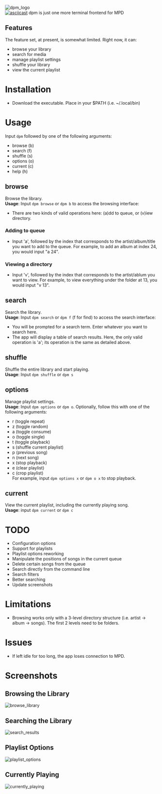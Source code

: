 ![dpm_logo](logo.png)  
[![asciicast](https://asciinema.org/a/596525.svg)](https://asciinema.org/a/596525)
dpm is just one more terminal frontend for MPD

## Features
The feature set, at present, is somewhat limited. Right now, it can:
- browse your library
- search for media
- manage playlist settings
- shuffle your library
- view the current playlist

# Installation
- Download the executable. Place in your $PATH (i.e. ~/.local/bin)

# Usage
Input `dpm` followed by one of the following arguments:
- browse (b)
- search (f)
- shuffle (s)
- options (o)
- current (c)
- help (h)

## browse
Browse the library.  
**Usage**: Input `dpm browse` or `dpm b` to access the browsing interface:
- There are two kinds of valid operations here: (a)dd to queue, or (v)iew directory.

### Adding to queue
- Input 'a', followed by the index that corresponds to the artist/album/title you want to add to the queue. For example, to add an album at index 24, you would input "a 24".

### Viewing a directory
- Input 'v', followed by the index that corresponds to the artist/ablum you want to view. For example, to view everything under the folder at 13, you would input "v 13".

## search
Search the library.  
**Usage**: Input `dpm search` or `dpm f` (f for find) to access the search interface:
- You will be prompted for a search term. Enter whatever you want to search here.
- The app will display a table of search results. Here, the only valid operation is 'a'; its operation is the same as detailed above. 

## shuffle
Shuffle the entire library and start playing.  
**Usage**: Input `dpm shuffle` or `dpm s`

## options
Manage playlist settings.  
**Usage**: Input `dpm options` or `dpm o`. Optionally, follow this with one of the following arguments:
- r (toggle repeat)
- z (toggle random)
- a (toggle consume)
- o (toggle single)
- t (toggle playback)
- s (shuffle current playlist)
- p (previous song)
- n (next song)
- x (stop playback)
- e (clear playlist)
- c (crop playlist)  
For example, input `dpm options x` or `dpm o x` to stop playback.

## current
View the current playlist, including the currently playing song.  
**Usage**: input `dpm current` or `dpm c`

# TODO
- Configuration options
- Support for playlists
- Playlist options reworking
- Manipulate the positions of songs in the current queue
- Delete certain songs from the queue
- Search directly from the command line
- Search filters
- Better searching
- Update screenshots

# Limitations
- Browsing works only with a 3-level directory structure (i.e. artist -> album -> songs). The first 2 levels need to be folders.

# Issues
- If left idle for too long, the app loses connection to MPD.

# Screenshots
## Browsing the Library
![browse_library](screenshots/browse_library.png)
## Searching the Library
![search_results](screenshots/search_results.png)
## Playlist Options
![playlist_options](screenshots/playlist_options.png)
## Currently Playing
![currently_playing](screenshots/currently_playing.png)
